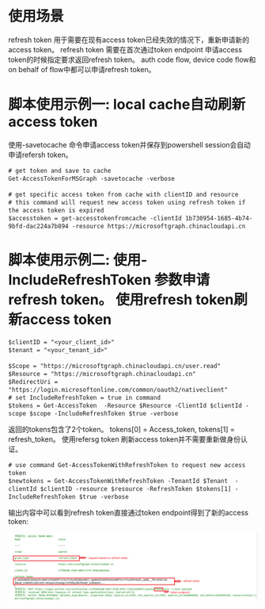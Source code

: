 # 使用场景

refresh token 用于需要在现有access token已经失效的情况下，重新申请新的access token。
refresh token 需要在首次通过token endpoint 申请access token的时候指定要求返回refresh token。
auth code flow, device code flow和 on behalf of flow中都可以申请refresh token。

# 脚本使用示例一: local cache自动刷新access token

使用-savetocache 命令申请access token并保存到powershell session会自动申请refersh token。

	# get token and save to cache
	Get-AccessTokenForMSGraph -savetocache -verbose

	# get specific access token from cache with clientID and resource 
	# this command will request new access token using refresh token if the access token is expired
	$accesstoken = get-accesstokenfromcache -clientId 1b730954-1685-4b74-9bfd-dac224a7b894 -resource https://microsoftgraph.chinacloudapi.cn


# 脚本使用示例二: 使用-IncludeRefreshToken 参数申请refresh token。 使用refresh token刷新access token 

	
	$clientID = "<your_client_id>"
	$tenant = "<your_tenant_id>"

	$Scope = "https://microsoftgraph.chinacloudapi.cn/user.read"
	$Resource = "https://microsoftgraph.chinacloudapi.cn"
	$RedirectUri = "https://login.microsoftonline.com/common/oauth2/nativeclient"
	# set IncludeRefreshToken = true in command
	$tokens = Get-AccessToken  -Resource $Resource -ClientId $clientId -scope $scope -IncludeRefreshToken $true -verbose

返回的tokens包含了2个token。 tokens[0] = Access_token, tokens[1] = refresh_token。 使用refersg token 刷新access token并不需要重新做身份认证。 

	# use command Get-AccessTokenWithRefreshToken to request new access token
	$newtokens = Get-AccessTokenWithRefreshToken -TenantId $Tenant  -clientId $clientID -resource $resource -RefreshToken $tokens[1] -IncludeRefreshToken $true -verbose

输出内容中可以看到refresh token直接通过token endpoint得到了新的access token: 

![](./refreshtoken1.png)
